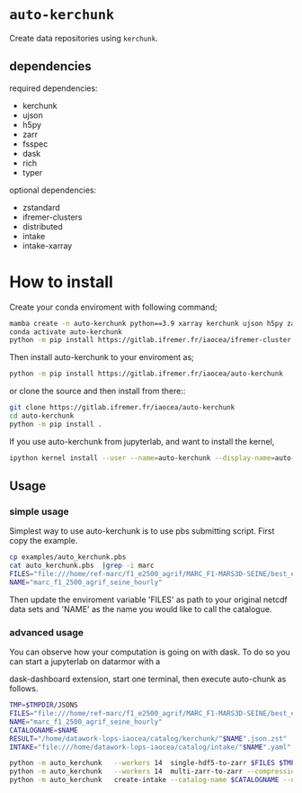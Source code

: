 # `auto-kerchunk`

Create data repositories using `kerchunk`.

## dependencies

required dependencies:
- kerchunk
- ujson
- h5py
- zarr
- fsspec
- dask
- rich
- typer

optional dependencies:
- zstandard
- ifremer-clusters
- distributed
- intake
- intake-xarray



#  How to install

Create your conda enviroment with following command;

```bash
mamba create -n auto-kerchunk python==3.9 xarray kerchunk ujson h5py zarr  fsspec  dask rich  typer zstandard intake intake-xarray
conda activate auto-kerchunk
python -m pip install https://gitlab.ifremer.fr/iaocea/ifremer-cluster
```

Then install auto-kerchunk to your enviroment as; 

```bash
python -m pip install https://gitlab.ifremer.fr/iaocea/auto-kerchunk
```
or clone the source and then install from there::
```bash
git clone https://gitlab.ifremer.fr/iaocea/auto-kerchunk
cd auto-kerchunk
python -m pip install .
```


If you use auto-kerchunk from jupyterlab, and want to install the kernel,
```bash
ipython kernel install --user --name=auto-kerchunk --display-name=auto-kerchunk
```

## Usage

### simple usage 
Simplest way to use auto-kerchunk is to use pbs submitting script.
First copy the example.
```bash
cp examples/auto_kerchunk.pbs
cat auto_kerchunk.pbs  |grep -i marc
FILES="file:///home/ref-marc/f1_e2500_agrif/MARC_F1-MARS3D-SEINE/best_estimate/*/*Z.nc"
NAME="marc_f1_2500_agrif_seine_hourly"
```
Then update the enviroment variable 'FILES' as path to your original netcdf data sets 
and 'NAME' as the name you would like to call the catalogue.

### advanced usage

You can observe how your computation is going on with dask.  To do so you can start a jupyterlab on datarmor with a 

dask-dashboard extension, start one terminal, then execute auto-chunk as follows.  

```bash
TMP=$TMPDIR/JSONS
FILES="file:///home/ref-marc/f1_e2500_agrif/MARC_F1-MARS3D-SEINE/best_estimate/*/*Z.nc"
NAME="marc_f1_2500_agrif_seine_hourly"
CATALOGNAME=$NAME
RESULT="/home/datawork-lops-iaocea/catalog/kerchunk/"$NAME".json.zst"
INTAKE="file:///home/datawork-lops-iaocea/catalog/intake/"$NAME".yaml"

python -m auto_kerchunk   --workers 14  single-hdf5-to-zarr $FILES $TMP
python -m auto_kerchunk   --workers 14  multi-zarr-to-zarr --compression zstd "file://$TMP/*.json" $RESULT
python -m auto_kerchunk   create-intake --catalog-name $CATALOGNAME --name  $NAME "file://$RESULT" $INTAKE
```





